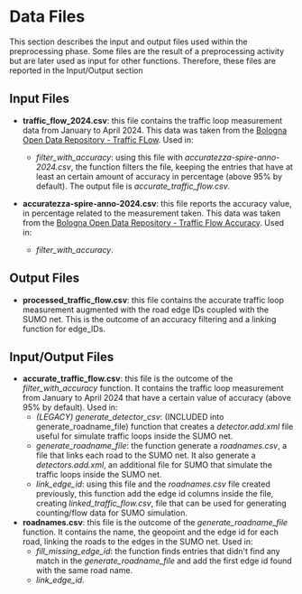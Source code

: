 # Data Files
This section describes the input and output files used within the preprocessing phase. Some files are the result of a preprocessing activity but are later used as input for other functions. Therefore, these files are reported in the Input/Output section
## Input Files
- **traffic_flow_2024.csv**: this file contains the traffic loop measurement data from January to April 2024. This data was taken from the [Bologna Open Data Repository - Traffic FLow](https://opendata.comune.bologna.it/explore/dataset/rilevazione-flusso-veicoli-tramite-spire-anno-2024). Used in:
	- *filter_with_accuracy*: using this file with *accuratezza-spire-anno-2024.csv*, the function filters the file, keeping the entries that have at least an certain amount of accuracy in percentage (above 95% by default). The output file is *accurate_traffic_flow.csv*.
	
- **accuratezza-spire-anno-2024.csv**: this file reports the accuracy value, in percentage related to the measurement taken. This data was taken from the [Bologna Open Data Repository - Traffic Flow Accuracy](https://opendata.comune.bologna.it/explore/dataset/accuratezza-spire-anno-2024). Used in:
	- *filter_with_accuracy*.

## Output Files
- **processed_traffic_flow.csv**: this file contains the accurate traffic loop measurement augmented with the road edge IDs coupled with the SUMO net. This is the outcome of an accuracy filtering and a linking function for edge_IDs.

## Input/Output Files 
- **accurate_traffic_flow.csv**: this file is the outcome of the *filter_with_accuracy* function. It contains the traffic loop measurement from January to April 2024 that have a certain value of accuracy (above 95% by default). Used in:
	- *(LEGACY) generate_detector_csv*: (INCLUDED into generate_roadname_file) function that creates a *detector.add.xml* file useful for simulate traffic loops inside the SUMO net.
	- *generate_roadname_file*: the function generate a *roadnames.csv*, a file that links each road to the SUMO net. It also generate a *detectors.add.xml*, an additional file for SUMO that simulate the traffic loops inside the SUMO net.
	- *link_edge_id*: using this file and the *roadnames.csv* file created previously, this function add the edge id columns inside the file, creating *linked_traffic_flow.csv*, file that can be used for generating counting/flow data for SUMO simulation.
- **roadnames.csv**: this file is the outcome of the *generate_roadname_file* function. It contains the name, the geopoint and the edge id for each road, linking the roads to the edges in the SUMO net. Used in:
	- *fill_missing_edge_id*: the function finds entries that didn't find any match in the *generate_roadname_file* and add the first edge id found with the same road name.
	- *link_edge_id*. 
